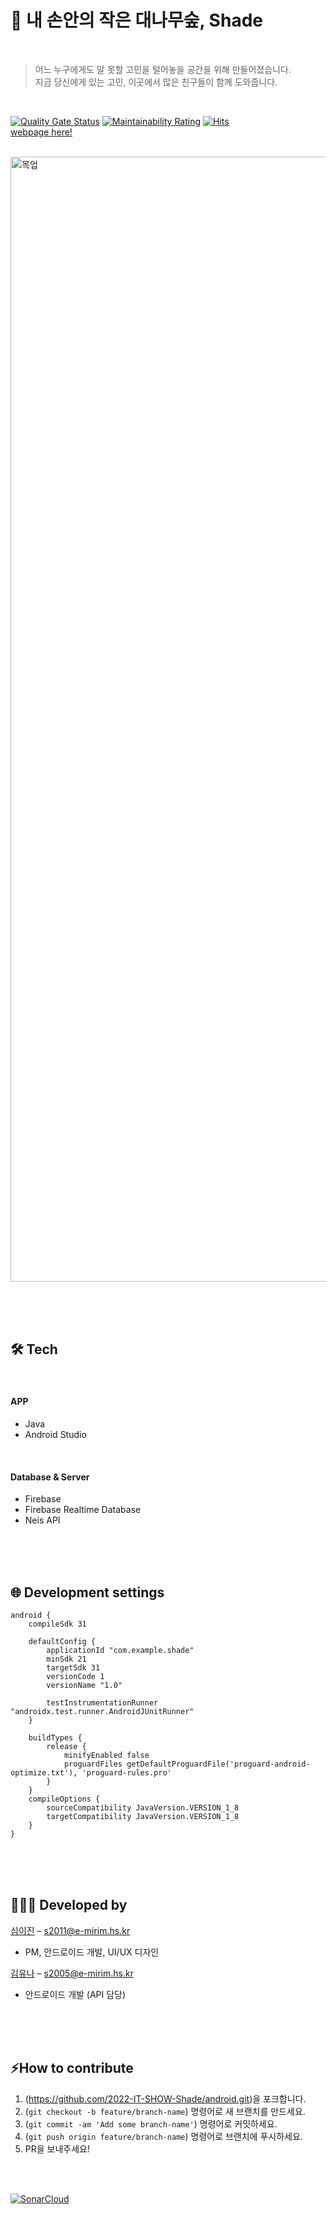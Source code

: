 # 🎋 내 손안의 작은 대나무숲, Shade 
<br/>

> 어느 누구에게도 말 못할 고민을 털어놓을 공간을 위해 만들어졌습니다. <br/>
> 지금 당신에게 있는 고민, 이곳에서 많은 친구들이 함께 도와줍니다. 

<br/>

[![Quality Gate Status](https://sonarcloud.io/api/project_badges/measure?project=2022-IT-SHOW-Shade_android&metric=alert_status)](https://sonarcloud.io/summary/new_code?id=2022-IT-SHOW-Shade_android) [![Maintainability Rating](https://sonarcloud.io/api/project_badges/measure?project=2022-IT-SHOW-Shade_android&metric=sqale_rating)](https://sonarcloud.io/summary/new_code?id=2022-IT-SHOW-Shade_android) [![Hits](https://hits.seeyoufarm.com/api/count/incr/badge.svg?url=https://github.com/2022-IT-SHOW-Shade&count_bg=%23849ED1&title_bg=%23849ED1&icon=&icon_color=%23E7E7E7&title=hits&edge_flat=false)](https://hits.seeyoufarm.com) <br/>
[webpage here!](https://shade.emirim.kr/)


<br/>
 
<img width="1800" alt="목업" src="https://user-images.githubusercontent.com/72568433/174945438-0ec72400-0c1b-4967-9588-8fc91020c5a5.png">

<br><br><br>

## 🛠️ Tech

<br/>

#### APP
- Java
- Android Studio

<br>

#### Database & Server
- Firebase
- Firebase Realtime Database
- Neis API

<br><br><br>

## 🌐 Development settings

```
android {
    compileSdk 31

    defaultConfig {
        applicationId "com.example.shade"
        minSdk 21
        targetSdk 31
        versionCode 1
        versionName "1.0"

        testInstrumentationRunner "androidx.test.runner.AndroidJUnitRunner"
    }

    buildTypes {
        release {
            minifyEnabled false
            proguardFiles getDefaultProguardFile('proguard-android-optimize.txt'), 'proguard-rules.pro'
        }
    }
    compileOptions {
        sourceCompatibility JavaVersion.VERSION_1_8
        targetCompatibility JavaVersion.VERSION_1_8
    }
}
```

<br><br><br>

## 👩🏻‍💻 Developed by

[심이진](https://github.com/0pyaq0) – s2011@e-mirim.hs.kr <br/>
* PM, 안드로이드 개발, UI/UX 디자인 <br/>

[김유나](https://github.com/U-and-Me) – s2005@e-mirim.hs.kr <br/>
* 안드로이드 개발 (API 담당)

<br><br><br>

## ⚡How to contribute

1. (<https://github.com/2022-IT-SHOW-Shade/android.git>)을 포크합니다.
2. (`git checkout -b feature/branch-name`) 명령어로 새 브랜치를 만드세요.
3. (`git commit -am 'Add some branch-name'`) 명령어로 커밋하세요.
4. (`git push origin feature/branch-name`) 명령어로 브랜치에 푸시하세요. 
5. PR을 보내주세요!

<br/><br/>

[![SonarCloud](https://sonarcloud.io/images/project_badges/sonarcloud-white.svg)](https://sonarcloud.io/summary/new_code?id=2022-IT-SHOW-Shade_android)

